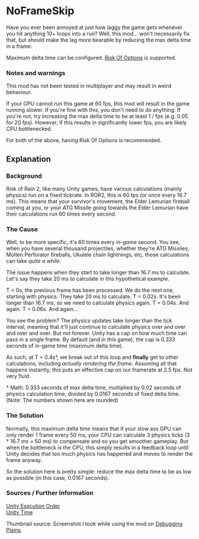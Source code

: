 # NoFrameSkip

Have you ever been annoyed at just how laggy the game gets whenever you hit anything 10+ loops into a run? Well, this mod... won't necessarily fix that, but should make the lag more bearable by reducing the max delta time in a frame.

Maximum delta time can be configured. [Risk Of Options](https://thunderstore.io/package/Rune580/Risk_Of_Options/) is supported.

### Notes and warnings

This mod has not been tested in multiplayer and may result in weird behaviour.

If your GPU cannot run this game at 60 fps, this mod will result in the game running slower. If you're fine with this, you don't need to do anything. If you're not, try increasing the max delta time to be at least 1 / fps (e.g. 0.05 for 20 fps). However, if this results in significantly lower fps, you are likely CPU bottlenecked.

For both of the above, having Risk Of Options is recommended.

## Explanation

### Background

Risk of Rain 2, like many Unity games, have various calculations (mainly physics) run on a fixed tickrate. In ROR2, this is 60 tps (or once every 16.7 ms). This means that your survivor's movement, the Elder Lemurian fireball coming at you, or your ATG Missile going towards the Elder Lemurian have their calculations run 60 times every second.

### The Cause

Well, to be more specific, it's 60 times every _in-game_ second. You see, when you have several thousand projectiles, whether they're ATG Missiles, Molten Perforator fireballs, Ukulele chain lightnings, etc, those calculations can take _quite a while_.

The issue happens when they start to take longer than 16.7 ms to calculate. Let's say they take 20 ms to calculate in this hypothetical example.

T = 0s, the previous frame has been processed. We do the next one, starting with physics. They take 20 ms to calculate. T = 0.02s. It's been longer than 16.7 ms, so we need to calculate physics again. T = 0.04s. And again. T = 0.06s. And again...

You see the problem? The physics updates take longer than the tick interval, meaning that it'll just continue to calculate physics over and over and over and over. But not forever. Unity has a cap on how much time can pass in a single frame. By default (and in this game), the cap is 0.333 seconds of in-game time (maximum delta time).

As such, at T = 0.4s\*, we break out of this loop and **finally** get to other calculations, including _actually rendering the frame_. Assuming all that happens instantly, this puts an effective cap on our framerate at 2.5 fps. Not very fluid.

\* Math: 0.333 seconds of max delta time, multiplied by 0.02 seconds of physics calculation time, divided by 0.0167 seconds of fixed delta time. \
(Note: The numbers shown here are rounded)

### The Solution

Normally, this maximum delta time means that if your slow ass GPU can only render 1 frame every 50 ms, your CPU can calculate 3 physics ticks (3 \* 16.7 ms = 50 ms) to compensate and so you get smoother gameplay. But when the bottleneck is the CPU, this simply results in a feedback loop until Unity decides that too much physics has happened and moves to render the frame anyway.

So the solution here is pretty simple: reduce the max delta time to be as low as possible (in this case, 0.0167 seconds).

### Sources / Further Information

[Unity Execution Order](https://docs.unity3d.com/Manual/execution-order.html) \
[Unity Time](https://docs.unity3d.com/ScriptReference/Time.html)

Thumbnail source: Screenshot I took while using the mod on [Debugging Plains](https://thunderstore.io/c/riskofrain2/p/Dragonyck/DebuggingPlains/).

